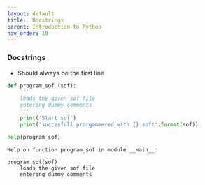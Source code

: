 ```yaml
---
layout: default
title:  Docstrings
parent: Introduction to Python
nav_order: 19
---
```


### Docstrings
+ Should always be the first line


```python
def program_sof (sof):
    '''
    loads the given sof file
    entering dummy comments
    '''
    print('Start sof')
    print('succesfull prorgammered with {} soft'.format(sof))
```


```python
help(program_sof)
```

    Help on function program_sof in module __main__:

    program_sof(sof)
        loads the given sof file
        entering dummy comments
